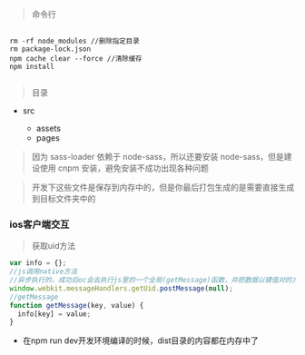 > 命令行

```shell

rm -rf node_modules //删除指定目录
rm package-lock.json
npm cache clear --force //清除缓存
npm install


```

> 目录

- src

  - assets
  - pages

> 因为 sass-loader 依赖于 node-sass，所以还要安装 node-sass，但是建设使用 cnpm 安装，避免安装不成功出现各种问题

> 开发下这些文件是保存到内存中的，但是你最后打包生成的是需要直接生成到目标文件夹中的

### ios客户端交互

> 获取uid方法

```javascript
var info = {};
//js调用native方法
//异步执行的，成功后oc会去执行js里的一个全局(getMessage)函数，并把数据以键值对的方式带回到JS中
window.webkit.messageHandlers.getUid.postMessage(null); 
//getMessage
function getMessage(key, value) {
  info[key] = value;
}

```
- 在npm run dev开发环境编译的时候，dist目录的内容都在内存中了

